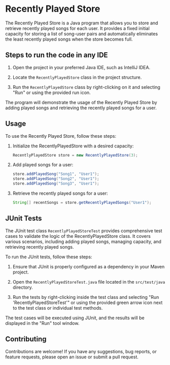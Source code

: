# Recently Played Store

The Recently Played Store is a Java program that allows you to store and retrieve recently played songs for each user. It provides a fixed initial capacity for storing a list of song-user pairs and automatically eliminates the least recently played songs when the store becomes full.


## Steps to run the code in any IDE

1. Open the project in your preferred Java IDE, such as IntelliJ IDEA.

2. Locate the `RecentlyPlayedStore` class in the project structure.

3. Run the `RecentlyPlayedStore` class by right-clicking on it and selecting "Run" or using the provided run icon.

The program will demonstrate the usage of the Recently Played Store by adding played songs and retrieving the recently played songs for a user.


## Usage

To use the Recently Played Store, follow these steps:

1. Initialize the RecentlyPlayedStore with a desired capacity:
   ```java
   RecentlyPlayedStore store = new RecentlyPlayedStore(3);
2. Add played songs for a user:
   ```java
   store.addPlayedSong("Song1", "User1");
   store.addPlayedSong("Song2", "User1");
   store.addPlayedSong("Song3", "User1");
   
3. Retrieve the recently played songs for a user:
   ```java
   String[] recentSongs = store.getRecentlyPlayedSongs("User1");

## JUnit Tests

The JUnit test class `RecentlyPlayedStoreTest` provides comprehensive test cases to validate the logic of the RecentlyPlayedStore class. It covers various scenarios, including adding played songs, managing capacity, and retrieving recently played songs.

To run the JUnit tests, follow these steps:

1. Ensure that JUnit is properly configured as a dependency in your Maven project.

2. Open the `RecentlyPlayedStoreTest.java` file located in the `src/test/java` directory.

3. Run the tests by right-clicking inside the test class and selecting "Run 'RecentlyPlayedStoreTest'" or using the provided green arrow icon next to the test class or individual test methods.

The test cases will be executed using JUnit, and the results will be displayed in the "Run" tool window.

## Contributing

Contributions are welcome! If you have any suggestions, bug reports, or feature requests, please open an issue or submit a pull request.

